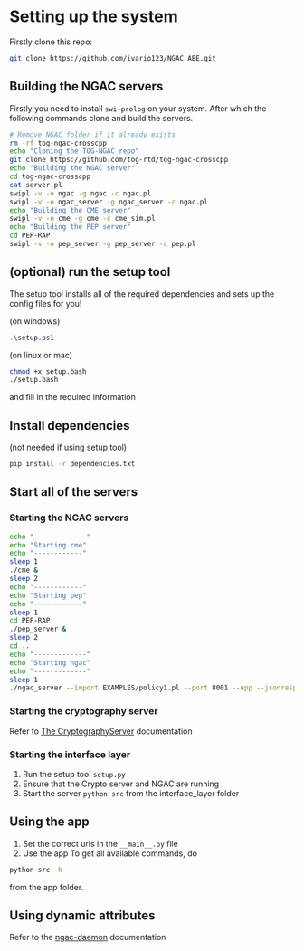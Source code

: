 # Setting up the system

Firstly clone this repo:

```bash
git clone https://github.com/ivario123/NGAC_ABE.git
```

## Building the NGAC servers

Firstly you need to install `swi-prolog` on your system. After which the following commands clone and build the servers.

```bash
# Remove NGAC folder if it already exists
rm -rf tog-ngac-crosscpp
echo "Cloning the TOG-NGAC repo"
git clone https://github.com/tog-rtd/tog-ngac-crosscpp
echo "Building the NGAC server"
cd tog-ngac-crosscpp
cat server.pl
swipl -v -o ngac -g ngac -c ngac.pl
swipl -v -o ngac_server -g ngac_server -c ngac.pl
echo "Building the CME server"
swipl -v -o cme -g cme -c cme_sim.pl
echo "Building the PEP server"
cd PEP-RAP
swipl -v -o pep_server -g pep_server -c pep.pl
```

## (optional) run the setup tool

The setup tool installs all of the required dependencies and sets up the config files for you!

(on windows)

```ps1
.\setup.ps1
```

(on linux or mac)

```bash
chmod +x setup.bash
./setup.bash
```

and fill in the required information

## Install dependencies

(not needed if using setup tool)

```bash
pip install -r dependencies.txt
```


## Start all of the servers

### Starting the NGAC servers

```bash
echo "-------------"
echo "Starting cme"
echo "------------"
sleep 1
./cme &
sleep 2
echo "------------"
echo "Starting pep"
echo "------------"
sleep 1
cd PEP-RAP
./pep_server &
sleep 2
cd ..
echo "-------------"
echo "Starting ngac"
echo "-------------"
sleep 1
./ngac_server --import EXAMPLES/policy1.pl --port 8001 --epp --jsonresp &
```

### Starting the cryptography server

Refer to [The CryptographyServer](https://github.com/Leohemmingsson/CryptographyServer/blob/main/README.md) documentation

### Starting the interface layer

1. Run the setup tool `setup.py`
2. Ensure that the Crypto server and NGAC are running
3. Start the server `python src` from the interface_layer folder

## Using the app

1. Set the correct urls in the `__main__.py` file
2. Use the app
To get all available commands, do

```bash
python src -h
```

from the app folder.

## Using dynamic attributes

Refer to the [ngac-daemon](https://github.com/ivario123/ngac-context-daemon) documentation
